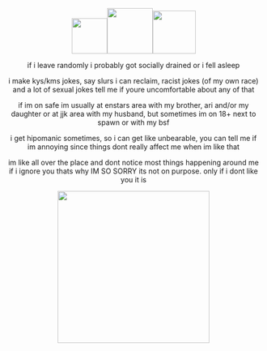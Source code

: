 <p align="center"> 
  <img width="70" src="https://file.garden/Zd4zBrmXyXjgTATs/ezgif.com-resize.gif"><img width="90" src="https://file.garden/Zd4zBrmXyXjgTATs/68747470733a2f2f6d656469612e646973636f72646170702e6e65742f6174746163686d656e74732f313032393634363136343830303331353431322f313138373230303533393235363138303832362f657a6769662e636f6d2d726573697a655f332e6769663f65783d36353936303561392669733d36.gif"><img width="85" src="https://file.garden/Zd4zBrmXyXjgTATs/28Made_Mood29_Arashi_Narukami_Chibi-ezgif.com-resize_2.gif">
  </p>


<p align="center">  if i leave randomly i probably got socially drained or i fell asleep</p>

<p align="center">  i make kys/kms jokes, say slurs i can reclaim, racist jokes (of my own race) and a lot of sexual jokes tell me if youre uncomfortable about any of that</p>

<p align="center">  if im on safe im usually at enstars area with my brother, ari and/or my daughter or at jjk area with my husband, but sometimes im on 18+ next to spawn or with my bsf</p>

<p align="center">  i get hipomanic sometimes, so i can get like unbearable, you can tell me if im annoying since things dont really affect me when im like that 

<p align="center"> im like all over the place and dont notice most things happening around me if i ignore you thats why IM SO SORRY its not on purpose. only if i dont like you it is
  
<p align="center"> 
  <img width="300" src="https://file.garden/Zd4zBrmXyXjgTATs/tumblr_2440672d4167694ef074ad4077edd189_6310a2d3_500.png"</p>
<p align="center"> 

  </p>

  


